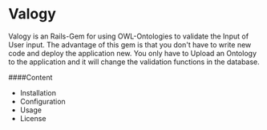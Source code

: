 Valogy
=======

Valogy is an Rails-Gem for using OWL-Ontologies to validate the Input
of User input. The advantage of this gem is that you don't have to
write new code and deploy the application new. You only have to Upload
an Ontology to the application and it will change the validation functions in the database.

####Content

* Installation
* Configuration
* Usage
* License
